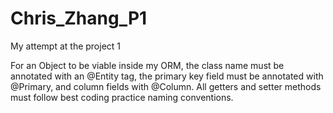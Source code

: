 # Chris_Zhang_P1
My attempt at the project 1

For an Object to be viable inside my ORM, the class name must be annotated with an @Entity tag, the primary key field must be annotated with @Primary,
and column fields with @Column.  All getters and setter methods must follow best coding practice naming conventions.
